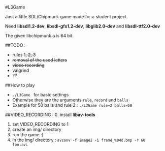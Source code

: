 #L3Game

Just a little SDL/Chipmunk game made for a student project.

Need **libsdl1.2-dev**, **libsdl-gfx1.2-dev**, **libglib2.0-dev** and **libsdl-ttf2.0-dev**

The given libchipmunk.a is 64 bit.

##TODO :
  * rules ~~1, 2, 3~~
  * ~~removal of the used letters~~
  * ~~video recording~~
  * valgrind
  * ??

##How to play
  * ```./L3Game ``` for basic settings
  * Otherwise they are the arguments ```rule```, ```record``` and ```balls```
  * Example for 50 balls and rule 2 : ```./L3Game rule=2 balls=50 ```

##VIDEO_RECORDING :
 0. install **libav-tools**
 1. set VIDEO_RECORDING to 1
 2. create an img/ directory
 3. run the game :)
 4. in the img/ directory : ``` avconv -f image2 -i frame_%04d.bmp -r 60 foo.avi ```
